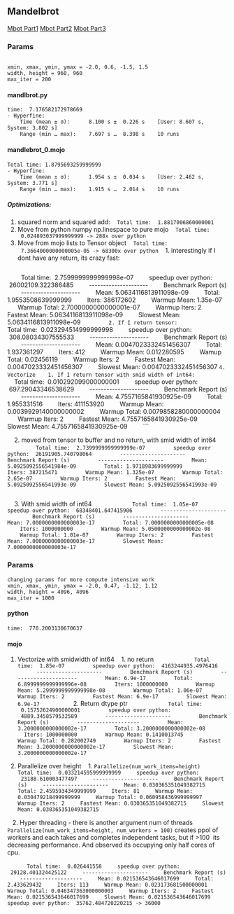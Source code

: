 ## Mandelbrot

[Mbot Part1](https://www.modular.com/blog/how-mojo-gets-a-35-000x-speedup-over-python-part-1)
[Mbot Part2](https://www.modular.com/blog/how-mojo-gets-a-35-000x-speedup-over-python-part-2)
[Mbot Part3](https://www.modular.com/blog/mojo-a-journey-to-68-000x-speedup-over-python-part-3)
### Params

```

xmin, xmax, ymin, ymax = -2.0, 0.6, -1.5, 1.5
width, height = 960, 960
max_iter = 200
```

#### mandlbrot.py
```
time:  7.176582172978669
- Hyperfine:
    Time (mean ± σ):      8.100 s ±  0.226 s    [User: 8.607 s, System: 3.802 s]
    Range (min … max):    7.697 s …  8.398 s    10 runs
```

#### mandlebrot_0.mojo

```
Total time: 1.8795693259999999
- Hyperfine:
    Time (mean ± σ):      1.954 s ±  0.034 s    [User: 2.462 s, System: 3.771 s]
    Range (min … max):    1.915 s …  2.014 s    10 runs
```


##### Optimizations:
1. squared norm and squared add:
   `Total time:  1.8817006860000001`
2. Move from python numpy np.linespace to pure mojo
   `Total time:  0.024893037999999999 -> 288x over python`
3. Move from mojo lists to Tensor object
   `Total time:  7.3664000000000005e-05 -> 68300x over python`
   1. interestingly if I dont have any return, its crazy fast:
	```
        Total time:  2.7599999999999998e-07
        speedup over python:  26002109.322386485
        ---------------------
        Benchmark Report (s)
        ---------------------
        Mean: 5.0634116813911098e-09
        Total: 1.9553508639999999
        Iters: 386172602
        Warmup Mean: 1.35e-07
        Warmup Total: 2.7000000000000001e-07
        Warmup Iters: 2
        Fastest Mean: 5.0634116813911098e-09
        Slowest Mean: 5.0634116813911098e-09
        ```
    2. If I return tensor:
        ```
        Total time:  0.023294514999999998
        speedup over python:  308.08034307555533
        ---------------------
        Benchmark Report (s)
        ---------------------
        Mean: 0.0047023332451456307
        Total: 1.937361297
        Iters: 412
        Warmup Mean: 0.012280595
        Wamup Total: 0.02456119
        Warmup Iters: 2
        Fastest Mean: 0.0047023332451456307
        Slowest Mean: 0.0047023332451456307
	```
4. Vectorize
   1. If I return tensor with smid width of int64:
        ```
        Total time:  0.010292099000000001
        speedup over python:  697.29043346538629
        ---------------------
        Benchmark Report (s)
        ---------------------
        Mean: 4.7557165841930925e-09
        Total: 1.955331516
        Iters: 411153920
        Warmup Mean: 0.0039929140000000002
        Warmup Total: 0.0079858280000000004
        Warmup Iters: 2
        Fastest Mean: 4.7557165841930925e-09
        Slowest Mean: 4.7557165841930925e-09
        ```

    2. moved from tensor to buffer and no return, with smid width of int64
        ```
        Total time:  2.7399999999999999e-07
        speedup over python:  26191905.740798064
        ---------------------
        Benchmark Report (s)
        ---------------------
        Mean: 5.0925092556541984e-09
        Total: 1.9718983699999999
        Iters: 387215471
        Warmup Mean: 1.325e-07
        Warmup Total: 2.65e-07
        Warmup Iters: 2
        Fastest Mean: 5.0925092556541993e-09
        Slowest Mean: 5.0925092556541993e-09
        ```

    3. With smid width of int64
        ```
        Total time:  1.05e-07
        speedup over python:  68348401.647415906
        ---------------------
        Benchmark Report (s)
        ---------------------
        Mean: 7.0000000000000003e-17
        Total: 7.0000000000000005e-08
        Iters: 1000000000
        Warmup Mean: 5.0500000000000002e-08
        Warmup Total: 1.01e-07
        Warmup Iters: 2
        Fastest Mean: 7.0000000000000003e-17
        Slowest Mean: 7.0000000000000003e-17
        ```

### Params

```
changing params for more compute intensive work
xmin, xmax, ymin, ymax = -2.0, 0.47, -1.12, 1.12
width, height = 4096, 4096
max_iter = 1000
```
#### python
`time:  770.2003130670637`
#### mojo
1. Vectorize with smidwidth of int64
   1. no return
        ```
        Total time:  1.85e-07
        speedup over python:  4163244935.4976416
        ---------------------
        Benchmark Report (s)
        ---------------------
        Mean: 6.9e-17
        Total: 6.8999999999999996e-08
        Iters: 1000000000
        Warmup Mean: 5.2999999999999998e-08
        Warmup Total: 1.06e-07
        Warmup Iters: 2
        Fastest Mean: 6.9e-17
        Slowest Mean: 6.9e-17
        ```
    2. Return dtype ptr
        ```
        Total time:  0.15752624900000001
        speedup over python:  4889.3458579532589
        ---------------------
        Benchmark Report (s)
        --------------------
        Mean: 3.2000000000000002e-17
        Total: 3.2000000000000002e-08
        Iters: 1000000000
        Warmup Mean: 0.1410013745
        Warmup Total: 0.282002749
        Warmup Iters: 2
        Fastest Mean: 3.2000000000000002e-17
        Slowest Mean: 3.2000000000000002e-17
        ```

  
2. Parallelize over height
   1. `Parallelize(num_work_items=height)`
    ```
    Total time:  0.033214595999999999
    speedup over python:  23188.610003477497
    ---------------------
    Benchmark Report (s)
    ---------------------
    Mean: 0.030365351049382715
    Total: 2.4595934349999999
    Iters: 81
    Warmup Mean: 0.030479218499999999
    Warmup Total: 0.060958436999999997
    Warmup Iters: 2
    Fastest Mean: 0.030365351049382715
    Slowest Mean: 0.030365351049382715
    ```

   2. Hyper threading - there is another argument num of threads `Parallelize(num_work_items=height, num_workers = 100)` creates ppol of workers and each takes and completes independent tasks, but if >100  its decreasing performance. And observed its occupying only half cores of cpu.

    ```
    Total time:  0.026441558
    speedup over python:  29128.401324425122
    ---------------------
    Benchmark Report (s)
    --------------------
    Mean: 0.021536543646017699
    Total: 2.433629432
    Iters: 113
    Warmup Mean: 0.023173681500000001
    Warmup Total: 0.046347363000000003
    Warmup Iters: 2
    Fastest Mean: 0.021536543646017699
    Slowest Mean: 0.021536543646017699
    speedup over python:  35762.484720220215 -> 36000
    ```